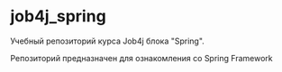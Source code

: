 # job4j_spring

Учебный репозиторий курса Job4j блока "Spring".



Репозиторий предназначен для ознакомления со Spring Framework
